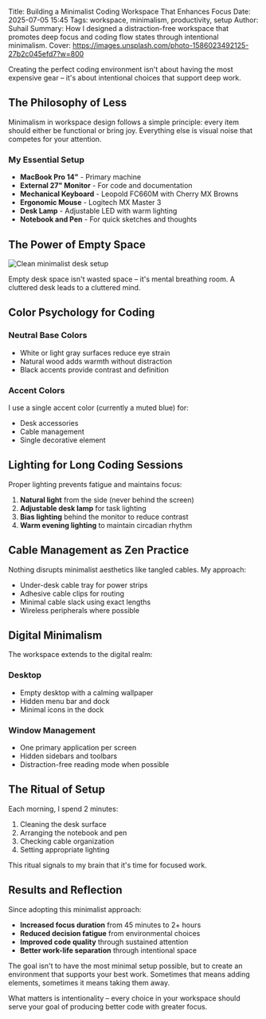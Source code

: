 Title: Building a Minimalist Coding Workspace That Enhances Focus
Date: 2025-07-05 15:45
Tags: workspace, minimalism, productivity, setup
Author: Suhail
Summary: How I designed a distraction-free workspace that promotes deep focus and coding flow states through intentional minimalism.
Cover: https://images.unsplash.com/photo-1586023492125-27b2c045efd7?w=800

Creating the perfect coding environment isn't about having the most expensive gear – it's about intentional choices that support deep work.

## The Philosophy of Less

Minimalism in workspace design follows a simple principle: every item should either be functional or bring joy. Everything else is visual noise that competes for your attention.

### My Essential Setup
- **MacBook Pro 14"** - Primary machine
- **External 27" Monitor** - For code and documentation
- **Mechanical Keyboard** - Leopold FC660M with Cherry MX Browns
- **Ergonomic Mouse** - Logitech MX Master 3
- **Desk Lamp** - Adjustable LED with warm lighting
- **Notebook and Pen** - For quick sketches and thoughts

## The Power of Empty Space

![Clean minimalist desk setup](https://images.unsplash.com/photo-1551836022-deb4988cc6c0?w=600)

Empty desk space isn't wasted space – it's mental breathing room. A cluttered desk leads to a cluttered mind.

## Color Psychology for Coding

### Neutral Base Colors
- White or light gray surfaces reduce eye strain
- Natural wood adds warmth without distraction
- Black accents provide contrast and definition

### Accent Colors
I use a single accent color (currently a muted blue) for:
- Desk accessories
- Cable management
- Single decorative element

## Lighting for Long Coding Sessions

Proper lighting prevents fatigue and maintains focus:

1. **Natural light** from the side (never behind the screen)
2. **Adjustable desk lamp** for task lighting
3. **Bias lighting** behind the monitor to reduce contrast
4. **Warm evening lighting** to maintain circadian rhythm

## Cable Management as Zen Practice

Nothing disrupts minimalist aesthetics like tangled cables. My approach:
- Under-desk cable tray for power strips
- Adhesive cable clips for routing
- Minimal cable slack using exact lengths
- Wireless peripherals where possible

## Digital Minimalism

The workspace extends to the digital realm:

### Desktop
- Empty desktop with a calming wallpaper
- Hidden menu bar and dock
- Minimal icons in the dock

### Window Management
- One primary application per screen
- Hidden sidebars and toolbars
- Distraction-free reading mode when possible

## The Ritual of Setup

Each morning, I spend 2 minutes:
1. Cleaning the desk surface
2. Arranging the notebook and pen
3. Checking cable organization
4. Setting appropriate lighting

This ritual signals to my brain that it's time for focused work.

## Results and Reflection

Since adopting this minimalist approach:
- **Increased focus duration** from 45 minutes to 2+ hours
- **Reduced decision fatigue** from environmental choices
- **Improved code quality** through sustained attention
- **Better work-life separation** through intentional space

The goal isn't to have the most minimal setup possible, but to create an environment that supports your best work. Sometimes that means adding elements, sometimes it means taking them away.

What matters is intentionality – every choice in your workspace should serve your goal of producing better code with greater focus.
